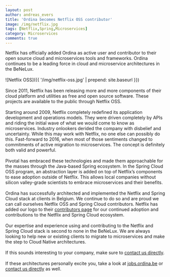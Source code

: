 ```yaml
---
layout: post
author: andreas_evers
title: 'Ordina becomes Netflix OSS contributor'
image: /img/netflix.jpg
tags: [Netflix,Spring,Microservices]
category: Microservices
comments: true
---
```


Netflix has officially added Ordina as active user and contributor to their open source cloud and microservices tools and frameworks.
Ordina continues to be a leading force in cloud and microservice architectures in the BeNeLux.
</br>
</br>
![Netflix OSS]({{ '/img/netflix-oss.jpg' | prepend: site.baseurl }})
</br>
</br>
Since 2011, Netflix has been releasing more and more components of their cloud platform and utilities as free and open source software. 
These projects are available to the public through Netflix OSS.
</br>
</br>
Starting around 2009, Netflix completely redefined its application development and operations models. 
They were driven completely by APIs and riding the initial wave of what we would come to know as microservices. 
Industry onlookers derided the company with disbelief and uncertainty. 
While this may work with Netflix, no one else can possibly do this. 
Fast-forward to 2016, when most of those sentiments changed to commitments of active migration to microservices. 
The concept is definitely both valid and powerful.
</br>
</br>
Pivotal has embraced these technologies and made them approachable for the masses through the Java-based Spring ecosystem. 
In the Spring Cloud OSS program, an abstraction layer is added on top of Netflix’s components to ease adoption outside of Netflix. 
This allows local companies without silicon valley-grade scientists to embrace microservices and their benefits.
</br>
</br>
Ordina has successfully architected and implemented the Netflix and Spring Cloud stack at clients in Belgium. 
We continue to do so and are proud we can call ourselves Netflix OSS and Spring Cloud contributors. 
Netflix has added our logo to their [contributors page](https://netflix.github.io/powered-by-netflix-oss.html) 
for our continued adoption and contributions to the Netflix and Spring Cloud ecosystem.
</br>
</br>
Our expertise and experience using and contributing to the Netflix and Spring Cloud stack is second to none in the BeNeLux. 
We are always looking to help new or existing clients to migrate to microservices and make the step to Cloud Native architectures.
</br>
</br>
If this sounds interesting to your company, make sure to [contact us directly](mailto:andreas.evers@ordina.be).
</br>
</br>
If these architectures personally excite you, take a look at [jobs.ordina.be](http://jobs.ordina.be) or [contact us directly](mailto:andreas.evers@ordina.be) as well.
